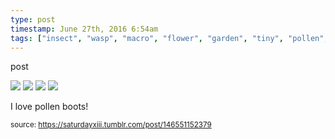 ```yaml
---
type: post
timestamp: June 27th, 2016 6:54am
tags: ["insect", "wasp", "macro", "flower", "garden", "tiny", "pollen", "photography"]
---
```

post


 <img src="https://saturdayxiii.github.io/media/146551152379_1.jpg"/>
       

   

 <img src="https://saturdayxiii.github.io/media/146551152379_2.jpg"/>
       

   

 <img src="https://saturdayxiii.github.io/media/146551152379_3.jpg"/>
       

   

 <img src="https://saturdayxiii.github.io/media/146551152379_4.jpg"/>
       

        
I love pollen boots!
 
      
      
      
      
      
  
<small>source: https://saturdayxiii.tumblr.com/post/146551152379</small>